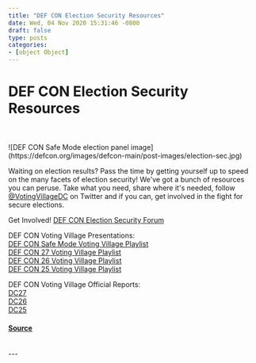 ```yaml
---
title: "DEF CON Election Security Resources"
date: Wed, 04 Nov 2020 15:31:46 -0800
draft: false
type: posts
categories: 
- [object Object]
---
```

# DEF CON Election Security Resources

<br/>

<br/>
![DEF CON Safe Mode election panel image](https://defcon.org/images/defcon-main/post-images/election-sec.jpg)  
  
  

Waiting on election results? Pass the time by getting yourself up to speed on the many facets of election security! We've got a bunch of resources you can peruse. Take what you need, share where it's needed, follow [@VotingVillageDC](https://twitter.com/VotingVillageDC) on Twitter and if you can, get involved in the fight for secure elections.  
  
Get Involved! [DEF CON Election Security Forum](https://forum.defcon.org/node/229989)  
  
DEF CON Voting Village Presentations:  
[DEF CON Safe Mode Voting Village Playlist](https://www.youtube.com/watch?v=TVl5RLWkAUk&list=PL9fPq3eQfaaA2MphrPvkDHbla15BIfr_8)  
[DEF CON 27 Voting Village Playlist](https://www.youtube.com/watch?v=lfYqNObOhNU&list=PL9fPq3eQfaaCtvsxPgP1y_5P3HIyS18n0)  
[DEF CON 26 Voting Village Playlist](https://www.youtube.com/watch?v=T9fIPgoikYw&list=PL9fPq3eQfaaCnyt71nkEAGQxxNhyhR_Is)  
[DEF CON 25 Voting Village Playlist](https://www.youtube.com/watch?v=v5UcuY33Hic&list=PL9fPq3eQfaaCmT5TovZejSlrBIfaf_epF)  
  
DEF CON Voting Village Official Reports:  
[DC27](https://media.defcon.org/DEF%20CON%2027/voting-village-report-defcon27.pdf)  
[DC26](https://www.defcon.org/images/defcon-26/DEF%20CON%2026%20voting%20village%20report.pdf)  
[DC25](https://www.defcon.org/images/defcon-25/DEF%20CON%2025%20voting%20village%20report.pdf)

#### [Source](https://defcon.org/html/links/dc-news.html#dcvoting)

<br/>
---

